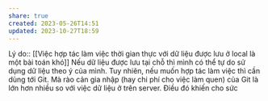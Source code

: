 ```yaml
---
share: true
created: 2023-05-26T14:51
updated: 2023-10-27T18:59
---
```

Lý do:: [[Việc hợp tác làm việc thời gian thực với dữ liệu được lưu ở local là một bài toán khó]]
Nếu dữ liệu được lưu tại chỗ thì mình có thể tự do sử dụng dữ liệu theo ý của mình. Tuy nhiên, nếu muốn hợp tác làm việc thì cần dùng tới Git. Mà rào cản gia nhập (hay chi phí cho việc làm quen) của Git là lớn hơn nhiều so với việc dữ liệu ở trên server. Điều đó khiến cho sức
